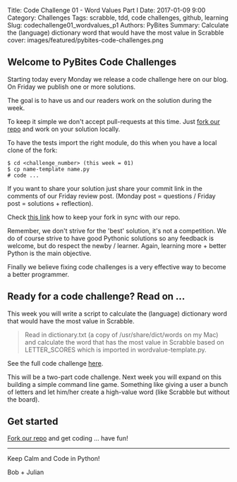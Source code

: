 Title: Code Challenge 01 - Word Values Part I
Date: 2017-01-09 9:00
Category: Challenges
Tags: scrabble, tdd, code challenges, github, learning
Slug: codechallenge01_wordvalues_p1
Authors: PyBites
Summary: Calculate the (language) dictionary word that would have the most value in Scrabble
cover: images/featured/pybites-code-challenges.png

## Welcome to PyBites Code Challenges

Starting today every Monday we release a code challenge here on our blog.
On Friday we publish one or more solutions.

The goal is to have us and our readers work on the solution during the week.

To keep it simple we don't accept pull-requests at this time.
Just [fork our repo](https://github.com/pybites/challenges) and work on your solution locally.

To have the tests import the right module, do this when you have a local clone of the fork:

    $ cd <challenge_number> (this week = 01)
    $ cp name-template name.py
    # code ...

If you want to share your solution just share your commit link in the comments of our Friday review post. 
(Monday post = questions / Friday post = solutions + reflection).

Check [this link](https://help.github.com/articles/syncing-a-fork/) how to keep your fork in sync with our repo.

Remember, we don't strive for the 'best' solution, it's not a competition.
We do of course strive to have good Pythonic solutions so any feedback is welcome, but do respect the newby / learner.
Again, learning more + better Python is the main objective. 

Finally we believe fixing code challenges is a very effective way to become a better programmer.

## Ready for a code challenge? Read on ...

This week you will write a script to calculate the (language) dictionary word that would have the most value in Scrabble. 

> Read in dictionary.txt (a copy of /usr/share/dict/words on my Mac) and calculate the word that has the most value in Scrabble based on LETTER_SCORES which is imported in wordvalue-template.py.

See the full code challenge [here](https://github.com/pybites/challenges/tree/master/01).

This will be a two-part code challenge. Next week you will expand on this building a simple command line game. Something like giving a user a bunch of letters and let him/her create a high-value word (like Scrabble but without the board).

## Get started

[Fork our repo](https://github.com/pybites/challenges) and get coding ... have fun!

---

Keep Calm and Code in Python!

Bob + Julian 
